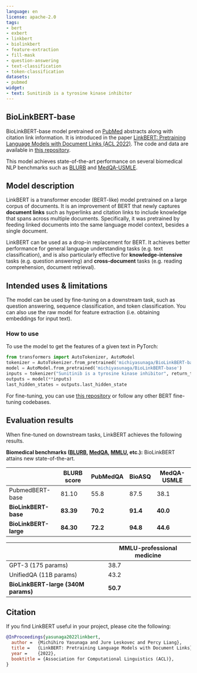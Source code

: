```yaml
---
language: en
license: apache-2.0
tags:
- bert
- exbert
- linkbert
- biolinkbert
- feature-extraction
- fill-mask
- question-answering
- text-classification
- token-classification
datasets:
- pubmed
widget:
- text: Sunitinib is a tyrosine kinase inhibitor
---
```


## BioLinkBERT-base

BioLinkBERT-base model pretrained on [PubMed](https://pubmed.ncbi.nlm.nih.gov/) abstracts along with citation link information. It is introduced in the paper [LinkBERT: Pretraining Language Models with Document Links (ACL 2022)](https://arxiv.org/abs/2203.15827). The code and data are available in [this repository](https://github.com/michiyasunaga/LinkBERT).

This model achieves state-of-the-art performance on several biomedical NLP benchmarks such as [BLURB](https://microsoft.github.io/BLURB/) and [MedQA-USMLE](https://github.com/jind11/MedQA).


## Model description

LinkBERT is a transformer encoder (BERT-like) model pretrained on a large corpus of documents. It is an improvement of BERT that newly captures **document links** such as hyperlinks and citation links to include knowledge that spans across multiple documents. Specifically, it was pretrained by feeding linked documents into the same language model context, besides a single document.

LinkBERT can be used as a drop-in replacement for BERT. It achieves better performance for general language understanding tasks (e.g. text classification), and is also particularly effective for **knowledge-intensive** tasks (e.g. question answering) and **cross-document** tasks (e.g. reading comprehension, document retrieval).


## Intended uses & limitations

The model can be used by fine-tuning on a downstream task, such as question answering, sequence classification, and token classification.
You can also use the raw model for feature extraction (i.e. obtaining embeddings for input text).


### How to use

To use the model to get the features of a given text in PyTorch:

```python
from transformers import AutoTokenizer, AutoModel
tokenizer = AutoTokenizer.from_pretrained('michiyasunaga/BioLinkBERT-base')
model = AutoModel.from_pretrained('michiyasunaga/BioLinkBERT-base')
inputs = tokenizer("Sunitinib is a tyrosine kinase inhibitor", return_tensors="pt")
outputs = model(**inputs)
last_hidden_states = outputs.last_hidden_state
```

For fine-tuning, you can use [this repository](https://github.com/michiyasunaga/LinkBERT) or follow any other BERT fine-tuning codebases.


## Evaluation results

When fine-tuned on downstream tasks, LinkBERT achieves the following results.

**Biomedical benchmarks ([BLURB](https://microsoft.github.io/BLURB/), [MedQA](https://github.com/jind11/MedQA), [MMLU](https://github.com/hendrycks/test), etc.):** BioLinkBERT attains new state-of-the-art.

|                         | BLURB score | PubMedQA | BioASQ   | MedQA-USMLE |
| ----------------------  | --------    | -------- | -------  | --------    |
| PubmedBERT-base         | 81.10       | 55.8     | 87.5     | 38.1        |
| **BioLinkBERT-base**    | **83.39**   | **70.2** | **91.4** | **40.0** |
| **BioLinkBERT-large**   | **84.30**   | **72.2** | **94.8** | **44.6** |

|                         | MMLU-professional medicine     |
| ----------------------  | --------  |
| GPT-3 (175 params)      | 38.7      |
| UnifiedQA (11B params)  | 43.2      |
| **BioLinkBERT-large (340M params)** | **50.7**  |


## Citation

If you find LinkBERT useful in your project, please cite the following:

```bibtex
@InProceedings{yasunaga2022linkbert,
  author =  {Michihiro Yasunaga and Jure Leskovec and Percy Liang},
  title =   {LinkBERT: Pretraining Language Models with Document Links},
  year =    {2022},  
  booktitle = {Association for Computational Linguistics (ACL)},  
}
```

